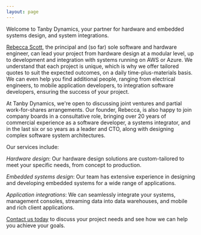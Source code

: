```yaml
---
layout: page
---
```


Welcome to Tanby Dynamics, your partner for hardware and embedded systems design, and system integrations.

[Rebecca Scott](https://becdetat.com/about-us), the principal and (so far) sole software and hardware engineer, can lead your project from hardware design at a modular level, up to development and integration with systems running on AWS or Azure. We understand that each project is unique, which is why we offer tailored quotes to suit the expected outcomes, on a daily time-plus-materials basis. We can even help you find additional people, ranging from electrical engineers, to mobile application developers, to integration software developers, ensuring the success of your project.

At Tanby Dynamics, we're open to discussing joint ventures and partial work-for-shares arrangements. Our founder, Rebecca, is also happy to join company boards in a consultative role, bringing over 20 years of commercial experience as a software developer, a systems integrator, and in the last six or so years as a leader and CTO, along with designing complex software system architectures.

Our services include:

*Hardware design*: Our hardware design solutions are custom-tailored to meet your specific needs, from concept to production.

*Embedded systems design*: Our team has extensive experience in designing and developing embedded systems for a wide range of applications.

*Application integrations*: We can seamlessly integrate your systems, management consoles, streaming data into data warehouses, and mobile and rich client applications.

<a href="/contact">Contact us today</a> to discuss your project needs and see how we can help you achieve your goals.



